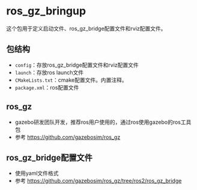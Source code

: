 # ros_gz_bringup
这个包用于定义启动文件、ros_gz_bridge配置文件和rviz配置文件。

## 包结构
- `config`：存放ros_gz_bridge配置文件和rviz配置文件
- `launch`：存放ros launch文件
- `CMakeLists.txt`：cmake配置文件。内置注释。
- `package.xml`：ros配置文件

## ros_gz
- gazebo研发团队开发，推荐ros用户使用的，通过ros使用gazebo的ros工具包
- 参考 https://github.com/gazebosim/ros_gz

## ros_gz_bridge配置文件
- 使用yaml文件格式
- 参考 https://github.com/gazebosim/ros_gz/tree/ros2/ros_gz_bridge

